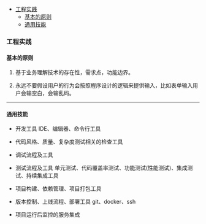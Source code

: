 
<!-- vim-markdown-toc GFM -->

- [工程实践](#工程实践)
  - [基本的原则](#基本的原则)
  - [通用技能](#通用技能)

<!-- vim-markdown-toc -->



### 工程实践



#### 基本的原则

1. 基于业务理解技术的存在性，需求点，功能边界。

2. 永远不要假设用户的行为会按照程序设计的逻辑来提供输入，比如表单输入用户会输空白，会输乱码。

---


#### 通用技能

- 开发工具
  IDE、编辑器、命令行工具

- 代码风格、质量、复杂度测试相关的检查工具

- 调试流程及工具

- 测试流程及工具
  单元测试、代码覆盖率测试、功能测试(性能测试)、集成测试、持续集成工具

- 项目构建、依赖管理、项目打包工具

- 版本控制、上线流程、部署工具
  git、docker、ssh

- 项目运行后监控的服务集成

